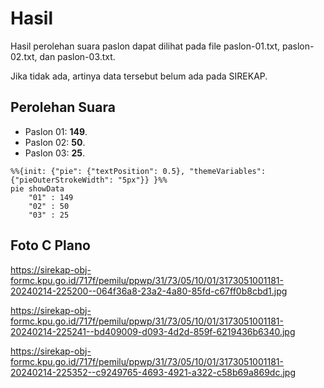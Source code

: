 # Hasil

Hasil perolehan suara paslon dapat dilihat pada file paslon-01.txt, paslon-02.txt, dan paslon-03.txt.

Jika tidak ada, artinya data tersebut belum ada pada SIREKAP.

## Perolehan Suara

 * Paslon 01: **149**.
 * Paslon 02: **50**.
 * Paslon 03: **25**.

```mermaid
%%{init: {"pie": {"textPosition": 0.5}, "themeVariables": {"pieOuterStrokeWidth": "5px"}} }%%
pie showData
    "01" : 149
    "02" : 50
    "03" : 25
```
## Foto C Plano

https://sirekap-obj-formc.kpu.go.id/717f/pemilu/ppwp/31/73/05/10/01/3173051001181-20240214-225200--064f36a8-23a2-4a80-85fd-c67ff0b8cbd1.jpg

https://sirekap-obj-formc.kpu.go.id/717f/pemilu/ppwp/31/73/05/10/01/3173051001181-20240214-225241--bd409009-d093-4d2d-859f-6219436b6340.jpg

https://sirekap-obj-formc.kpu.go.id/717f/pemilu/ppwp/31/73/05/10/01/3173051001181-20240214-225352--c9249765-4693-4921-a322-c58b69a869dc.jpg
